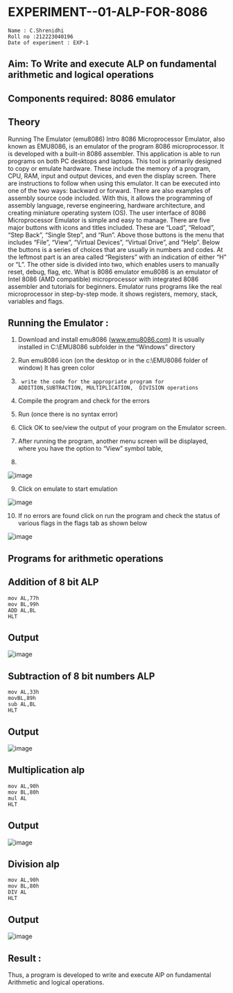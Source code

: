 # EXPERIMENT--01-ALP-FOR-8086
~~~
Name : C.Shrenidhi
Roll no :212223040196
Date of experiment : EXP-1
~~~





## Aim: To Write and execute ALP on fundamental arithmetic and logical operations
## Components required: 8086  emulator 
## Theory 
Running The Emulator (emu8086) Intro 8086 Microprocessor Emulator, also known as EMU8086, is an emulator of the program 8086 microprocessor. It is developed with a built-in 8086 assembler. This application is able to run programs on both PC desktops and laptops. This tool is primarily designed to copy or emulate hardware. These include the memory of a program, CPU, RAM, input and output devices, and even the display screen. There are instructions to follow when using this emulator. It can be executed into one of the two ways: backward or forward. There are also examples of assembly source code included. With this, it allows the programming of assembly language, reverse engineering, hardware architecture, and creating miniature operating system (OS). The user interface of 8086 Microprocessor Emulator is simple and easy to manage. There are five major buttons with icons and titles included. These are “Load”, “Reload”, “Step Back”, “Single Step”, and “Run”. Above those buttons is the menu that includes “File”, “View”, “Virtual Devices”, “Virtual Drive”, and “Help”. Below the buttons is a series of choices that are usually in numbers and codes. At the leftmost part is an area called “Registers” with an indication of either “H” or “L”. The other side is divided into two, which enables users to manually reset, debug, flag, etc. What is 8086 emulator emu8086 is an emulator of Intel 8086 (AMD compatible) microprocessor with integrated 8086 assembler and tutorials for beginners. Emulator runs programs like the real microprocessor in step-by-step mode. it shows registers, memory, stack, variables and flags.


 ## Running the Emulator :
1.	Download and install emu8086 (www.emu8086.com) It is usually installed in C:\EMU8086 subfolder in the “Windows” directory
2.	  Run  emu8086 icon (on the desktop or in the c:\EMU8086 folder of window) It has green color 
 
 
3.		write the code for the appropriate program for ADDITION,SUBTRACTION, MULTIPLICATION,  DIVISION operations 

4.	 Compile the program and check for the errors 
5.	Run (once there is no syntax error) 

6.	Click OK to see/view the output of your program on the Emulator screen. 


7.	After running the program, another menu screen will be displayed, where you have the option to “View” symbol table,
8.	 


![image](https://user-images.githubusercontent.com/36288975/189273263-d65baae9-4b8f-4723-afb3-c0ffa4052b04.png)











9.	Click on emulate to start emulation 








![image](https://user-images.githubusercontent.com/36288975/189273273-9bb36ec1-e2e8-4892-8d35-37707332bfdc.png)








10.	If no errors are found click on run the program and check the status of various flags in the flags tab as shown below 






![image](https://user-images.githubusercontent.com/36288975/189273277-113a2a33-4a40-4ff8-95a5-ecd3a1f504fe.png)







## Programs for arithmetic  operations

## Addition  of 8 bit ALP 
~~~
mov AL,77h
mov BL,99h
ADD AL,BL
HLT
~~~



## Output
![image](https://github.com/shrenidhi28/EXPERIMENT--01-ALP-FOR-8086/assets/155261096/da033ee4-97be-4559-bda0-97b6bb1ff009)

 
## Subtraction   of 8 bit numbers  ALP 
~~~
mov AL,33h
movBL,89h
sub AL,BL
HLT
~~~
 
## Output 
![image](https://github.com/shrenidhi28/EXPERIMENT--01-ALP-FOR-8086/assets/155261096/2da18e42-f5a4-4a1b-bdc7-d3b0784f574a)

## Multiplication alp
~~~
mov AL,90h
mov BL,80h
mul AL
HLT
~~~
 ## Output  
 ![image](https://github.com/shrenidhi28/EXPERIMENT--01-ALP-FOR-8086/assets/155261096/9d749619-be46-4972-98f7-6e700fa2a0c5)



## Division alp 
~~~
mov AL,90h
mov BL,80h
DIV AL
HLT
~~~

## Output 
![image](https://github.com/shrenidhi28/EXPERIMENT--01-ALP-FOR-8086/assets/155261096/c4365fd7-e286-4ab4-beb1-a34a38ad0f88)



## Result :
Thus, a program is developed to write and execute AlP on fundamental Arithmetic and logical operations.
 









